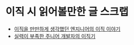 # 이직 시 읽어볼만한 글 스크랩
* [이직을 만만하게 생각했던 엔지니어의 이직 이야기](https://jbee.io/career/2020-turnover-0/)
* [실력이 부족한 주니어 개발자의 이직기](https://dduddublog.tistory.com/m/52)
